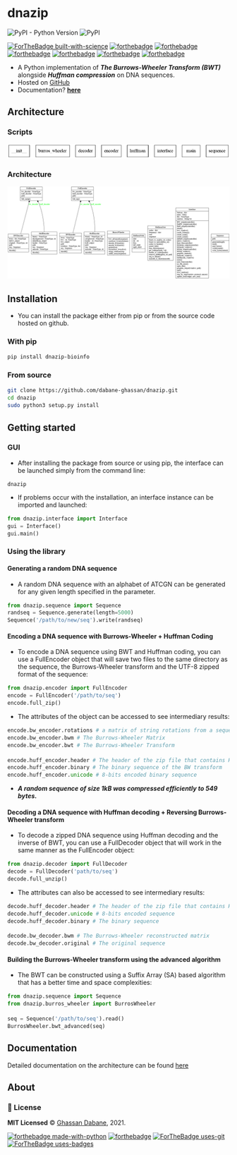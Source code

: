 # dnazip

![PyPI - Python Version](https://img.shields.io/pypi/pyversions/dnazip-bioinfo?color=green)
![PyPI](https://img.shields.io/pypi/v/dnazip-bioinfo?color=green)

[![ForTheBadge built-with-science](http://ForTheBadge.com/images/badges/built-with-science.svg)](https://GitHub.com/Naereen/)
[![forthebadge](https://forthebadge.com/images/badges/powered-by-coffee.svg)](https://forthebadge.com)
[![forthebadge](https://forthebadge.com/images/badges/powered-by-black-magic.svg)](https://forthebadge.com)
[![forthebadge](https://forthebadge.com/images/badges/uses-brains.svg)](https://forthebadge.com)
[![forthebadge](https://forthebadge.com/images/badges/built-with-grammas-recipe.svg)](https://forthebadge.com)
[![forthebadge](https://forthebadge.com/images/badges/ctrl-c-ctrl-v.svg)](https://forthebadge.com)
[![forthebadge](https://forthebadge.com/images/badges/winter-is-coming.svg)](https://forthebadge.com)

- A Python implementation of ***The Burrows-Wheeler Transform (BWT)*** alongside ***Huffman compression*** on DNA sequences.
- Hosted on [GitHub](https://github.com/dabane-ghassan/dnazip)
- Documentation? [**here**](https://dabane-ghassan.github.io/dnazip/)


## Architecture

### Scripts
![pkgs](photos/packages.png)

### Architecture
![mvc](photos/classes.png)

## Installation

- You can install the package either from pip or from the source code hosted on github.

### With pip

```bash
pip install dnazip-bioinfo
```

### From source

```bash
git clone https://github.com/dabane-ghassan/dnazip.git
cd dnazip
sudo python3 setup.py install
```

## Getting started

### GUI

- After installing the package from source or using pip, the interface can be launched simply from the command line:
```
dnazip
```
- If problems occur with the installation, an interface instance can be imported and launched:
```python
from dnazip.interface import Interface
gui = Interface()
gui.main()
```

### Using the library

#### Generating a random DNA sequence

- A random DNA sequence with an alphabet of ATCGN can be generated for any given length specified in the parameter.

```python
from dnazip.sequence import Sequence
randseq = Sequence.generate(length=5000)
Sequence('/path/to/new/seq').write(randseq)
```
#### Encoding a DNA sequence with Burrows-Wheeler + Huffman Coding

- To encode a DNA sequence using BWT and Huffman coding, you can use a FullEncoder object that will save two files to the same directory as the sequence, the Burrows-Wheeler transform and the UTF-8 zipped format of the sequence: 
```python
from dnazip.encoder import FullEncoder
encode = FullEncoder('/path/to/seq')
encode.full_zip()
```
- The attributes of the object can be accessed to see intermediary results:
```python
encode.bw_encoder.rotations # a matrix of string rotations from a sequence
encode.bw_encoder.bwm # The Burrows-Wheeler Matrix
encode.bw_encoder.bwt # The Burrows-Wheeler Transform

encode.huff_encoder.header # The header of the zip file that contains Huffman codes for each character as well as the sequence binary padding
encode.huff_encoder.binary # The binary sequence of the BW transform
encode.huff_encoder.unicode # 8-bits encoded binary sequence
```
- ***A random sequence of size 1kB was compressed efficiently to 549 bytes.***

#### Decoding a DNA sequence with Huffman decoding + Reversing Burrows-Wheeler transform

- To decode a zipped DNA sequence using Huffman decoding and the inverse of BWT, you can use a FullDecoder object that will work in the same manner as the FullEncoder object:
```python
from dnazip.decoder import FullDecoder
decode = FullDecoder('path/to/seq')
decode.full_unzip()
```
- The attributes can also be accessed to see intermediary results:
```python
decode.huff_decoder.header # The header of the zip file that contains Huffman codes for each character as well as the sequence binary padding that where saved when the Huffman tree was created
decode.huff_decoder.unicode # 8-bits encoded sequence
decode.huff_decoder.binary # The binary sequence

decode.bw_decoder.bwm # The Burrows-Wheeler reconstructed matrix
decode.bw_decoder.original # The original sequence
```
#### Building the Burrows-Wheeler transform using the advanced algorithm

- The BWT can be constructed using a Suffix Array (SA) based algorithm that has a better time and space complexities:

```python
from dnazip.sequence import Sequence
from dnazip.burros_wheeler import BurrosWheeler

seq = Sequence('/path/to/seq').read()
BurrosWheeler.bwt_advanced(seq)
```

## Documentation

Detailed documentation on the architecture can be found [here](https://dabane-ghassan.github.io/dnazip/)

## About

### :scroll: License 
**MIT Licensed** © [Ghassan Dabane](https://github.com/dabane-ghassan), 2021.

[![forthebadge made-with-python](http://ForTheBadge.com/images/badges/made-with-python.svg)](https://www.python.org/)
[![forthebadge](https://forthebadge.com/images/badges/made-with-markdown.svg)](https://forthebadge.com)
[![ForTheBadge uses-git](http://ForTheBadge.com/images/badges/uses-git.svg)](https://GitHub.com/)
[![ForTheBadge uses-badges](http://ForTheBadge.com/images/badges/uses-badges.svg)](http://ForTheBadge.com)
